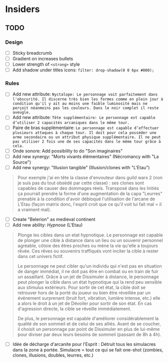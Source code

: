 # Insiders

## TODO

### Design
- [ ] Sticky breadcrumb
- [ ] Gradient on increases bullets
- [ ] Lower strength of `<strong>` style
- [ ] Add shadow under titles icons: `filter: drop-shadow(0 0 6px #000);`

### Rules
- [ ] Add new attribute: `Nyctalope: Le personnage voit parfaitement dans l'obscurité. Il discerne très bien les formes comme en plein jour à condition qu'il y ait au moins une faible luminosité mais ne perçoit néanmoins pas les couleurs. Dans le noir complet il reste aveugle.`
- [ ] Add new attribute: `Tête supplémentaire: Le personnage est capable d’utiliser 2 capacités arcaniques dans le même tour.`
- [ ] Paire de bras supplémentaire: `Le personnage est capable d’effectuer plusieurs attaques à chaque tour.
Il doit pour cela posséder une arme secondaire ou un attribut physique supplémentaire.
Il ne peut pas utiliser 2 fois une de ses capacités dans le même tour grâce à cela.`
- [ ] Onde sonore: Add possibility to do "Son imaginaires"
- [ ] Add new synergy: "Morts vivants élémentaires" (Nécromancy with "La Source")
- [ ] Add new synergy: "Illusion tangible" (Illusion/clones with "L'Etau")
> Pour exemple j'ai en tête la classe d'envouteur dans guild wars 2 (non je suis pas du tout obsédé par cette classe) : ses clones sont capables de causer des dommages réels.
Transposé dans les Initiés ça pourrait prendre la forme d'une augmentation de la capa "Leurres" prenable à la condition d'avoir débloqué l'utilisation de l'arcane de L'Etau (façon matrix donc, l'esprit croit que ce qu'il voit lui fait mal = il a vraiment mal).
- [ ] Create "Belerion" as medieval continent
- [ ] Add new ability: *Hypnose* (L'Etau)
> Plonge les cibles dans un etat hypnotique.
> Le personnage est capable de plonger une cible à distance dans un lieu ou un souvenir personnel agréable, côtoie des êtres proches ou mène la vie qu'elle a toujours rêvée. Ces rêves ou souvenirs traffiqués vont inciter la cible à rester dans cet univers fictif.
> 
> Le personnage ne peut cibler qu'un individu qui n'est pas en situation de danger immédiat, il ne doit pas être en combat ou en train de fuir un assaillant.
> Grâce à un jet de Dissimuler à distance, le personnage peut plonger la cible dans un état hypnotique qui la rend peu sensible aux stimulus extérieurs.
> Pour sortir de cet état, la cible doit se retrouver hors de la porté du joueur ou bien être réveillée par un événement surprenant (bruit fort, vibration, lumière intense, etc.) elle a alors le droit à un jet de Dévoiler pour sortir de son état. En cas d'agression directe, la cible se réveille immédiatement.
> 
> De plus, le personnage est capable d'améliorer considérablement la qualité de son sommeil et de celui de ses alliés. Avant de se coucher, il choisit un personnage par point de Dissimuler en plus de lui-même pour diviser par deux leurs besoins de sommeil (passant de 8h à 4h).
- [ ] Idée de décharge d'arcanite pour l'Esprit : Détruit tous les simulacres dans la zone à portée. Simulacre = tout ce qui se fait one-shot (zombies, clones, illusions, doubles, leurres, etc.)
